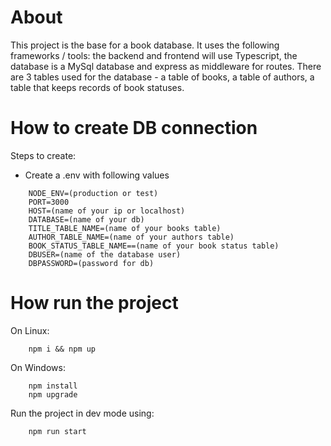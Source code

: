 
About
=====

This project is the base for a book database.
It uses the following frameworks / tools:
the backend and frontend will use Typescript, the database is a MySql database and express as middleware for routes.
There are 3 tables used for the database - a table of books, a table of authors, a table that keeps records of book statuses.

How to create DB connection
===========================

Steps to create:

* Create a .env with following values
```
    NODE_ENV=(production or test)
    PORT=3000
    HOST=(name of your ip or localhost)
    DATABASE=(name of your db)
    TITLE_TABLE_NAME=(name of your books table)
    AUTHOR_TABLE_NAME=(name of your authors table)
    BOOK_STATUS_TABLE_NAME==(name of your book status table)
    DBUSER=(name of the database user)
    DBPASSWORD=(password for db)
```

How run the project
===========================

On Linux:
```
    npm i && npm up
```

On Windows:
```
    npm install
    npm upgrade
```

Run the project in dev mode using:
```
    npm run start
```